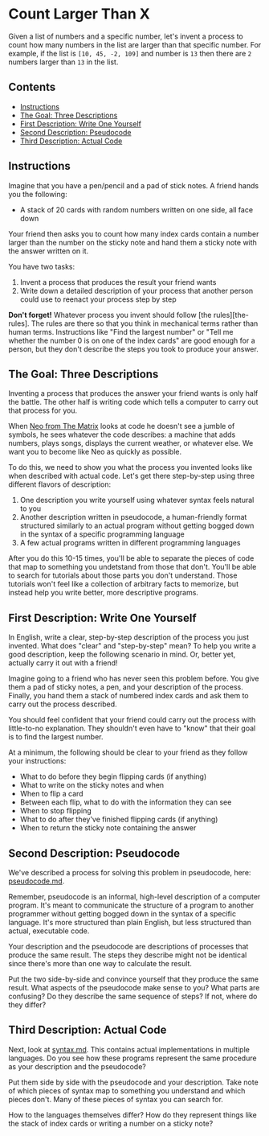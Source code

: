 # Count Larger Than X

Given a list of numbers and a specific number, let's invent a process to count how many numbers in the list are larger than that specific number.  For example, if the list is `[10, 45, -2, 109]` and number is `13` then there are `2` numbers larger than `13` in the list.

## Contents <!-- omit in toc -->

- [Instructions](#instructions)
- [The Goal: Three Descriptions](#the-goal-three-descriptions)
- [First Description: Write One Yourself](#first-description-write-one-yourself)
- [Second Description: Pseudocode](#second-description-pseudocode)
- [Third Description: Actual Code](#third-description-actual-code)

## Instructions

Imagine that you have a pen/pencil and a pad of stick notes. A friend hands you the following:

- A stack of 20 cards with random numbers written on one side, all face down

Your friend then asks you to count how many index cards contain a number larger than the number on the sticky note and hand them a sticky note with the answer written on it.

You have two tasks:

1. Invent a process that produces the result your friend wants
1. Write down a detailed description of your process that another person could use to reenact your process step by step

**Don't forget!**  Whatever process you invent should follow [the rules][the-rules]. The rules are there so that you think in mechanical terms rather than human terms.  Instructions like "Find the largest number" or "Tell me whether the number 0 is on one of the index cards" are good enough for a person, but they don't describe the steps you took to produce your answer.

## The Goal: Three Descriptions

Inventing a process that produces the answer your friend wants is only half the battle. The other half is writing code which tells a computer to carry out that process for you.

When [Neo from The Matrix](https://www.youtube.com/watch?v=3vAnuBtyEYE) looks at code he doesn't see a jumble of symbols, he sees whatever the code describes: a machine that adds numbers, plays songs, displays the current weather, or whatever else. We want you to become like Neo as quickly as possible.

To do this, we need to show you what the process you invented looks like when described with actual code. Let's get there step-by-step using three different flavors of description:

1. One description you write yourself using whatever syntax feels natural to you
1. Another description written in pseudocode, a human-friendly format structured similarly to an actual program without getting bogged down in the syntax of a specific programming language
1. A few actual programs written in different programming languages

After you do this 10-15 times, you'll be able to separate the pieces of code that map to something you undetstand from those that don't. You'll be able to search for tutorials about those parts you don't understand. Those tutorials won't feel like a collection of arbitrary facts to memorize, but instead help you write better, more descriptive programs.

## First Description: Write One Yourself

In English, write a clear, step-by-step description of the process you just invented.  What does "clear" and "step-by-step" mean? To help you write a good description, keep the following scenario in mind. Or, better yet, actually carry it out with a friend!

Imagine going to a friend who has never seen this problem before. You give them a pad of sticky notes, a pen, and your description of the process. Finally, you hand them a stack of numbered index cards and ask them to carry out the process described.

You should feel confident that your friend could carry out the process with little-to-no explanation. They shouldn't even have to "know" that their goal is to find the largest number.

At a minimum, the following should be clear to your friend as they follow your instructions:

- What to do before they begin flipping cards (if anything)
- What to write on the sticky notes and when
- When to flip a card
- Between each flip, what to do with the information they can see
- When to stop flipping
- What to do after they've finished flipping cards (if anything)
- When to return the sticky note containing the answer

## Second Description: Pseudocode

We've described a process for solving this problem in pseudocode, here: [pseudocode.md](pseudocode.md).

Remember, pseudocode is an informal, high-level description of a computer program. It's meant to communicate the structure of a program to another programmer without getting bogged down in the syntax of a specific language.  It's more structured than plain English, but less structured than actual, executable code.

Your description and the pseudocode are descriptions of processes that produce the same result. The steps they describe might not be identical since there's more than one way to calculate the result.

Put the two side-by-side and convince yourself that they produce the same result.  What aspects of the pseudocode make sense to you?  What parts are confusing? Do they describe the same sequence of steps?  If not, where do they differ?

## Third Description: Actual Code

Next, look at [syntax.md](syntax.md). This contains actual implementations in multiple languages. Do you see how these programs represent the same procedure as your description and the pseudocode?

Put them side by side with the pseudocode and your description.  Take note of which pieces of syntax map to something you understand and which pieces don't.  Many of these pieces of syntax you can search for.

How to the languages themselves differ? How do they represent things like the stack of index cards or writing a number on a sticky note?
